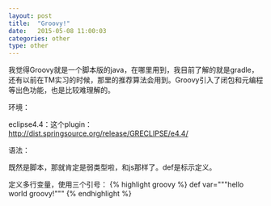 ```yaml
---
layout: post
title:  "Groovy!"
date:   2015-05-08 11:00:03
categories: other
type: other
---
```


我觉得Groovy就是一个脚本版的java，在哪里用到，我目前了解的就是gradle，还有以前在TM实习的时候，那里的推荐算法会用到。Groovy引入了闭包和元编程等出色功能，也是比较难理解的。

环境：

eclipse4.4：这个plugin：http://dist.springsource.org/release/GRECLIPSE/e4.4/

语法：

既然是脚本，那就肯定是弱类型啦，和js那样了。def是标示定义。  

定义多行变量，使用三个引号：
{% highlight groovy %}
def var="""hello
       world
       groovy!"""
{% endhighlight %}